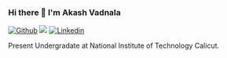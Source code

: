 ### Hi there 👋 I'm Akash Vadnala

[![Github](https://img.shields.io/github/followers/akashvadnala?label=Follow&style=social)](https://github.com/akashvadnala)
![](https://komarev.com/ghpvc/?username=akashvadnala&color=green)
[![Linkedin](https://img.shields.io/badge/-Akash%20Vadnala-blue?style=flat-square&target=_blank&logo=linkedin&logoColor=white&link=https://www.linkedin.com/in/akash-vadnala-4bba9a191/)](https://www.linkedin.com/in/akash-vadnala-4bba9a191/)

Present Undergradate at National Institute of Technology Calicut.

